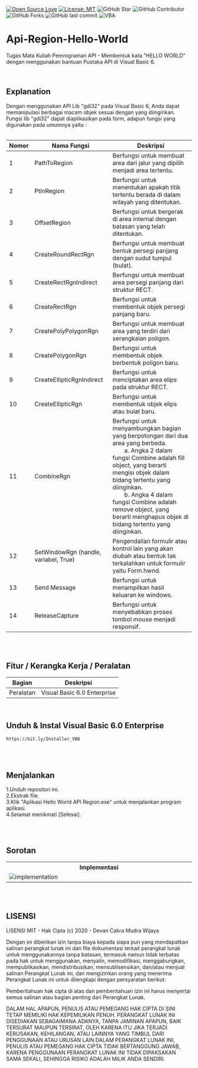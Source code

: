 [![Open Source Love](https://badges.frapsoft.com/os/v1/open-source.svg?style=flat)](https://github.com/ellerbrock/open-source-badges/)
[![License: MIT](https://img.shields.io/badge/License-MIT-blue.svg?logo=github&color=%23F7DF1E)](https://github.com/devancakra/Api-Region-Hello-World)
![GitHub Star](https://img.shields.io/github/stars/devancakra/Api-Region-Hello-World.svg?color=FF69B4)
![GitHub Contributor](https://img.shields.io/github/contributors/devancakra/Api-Region-Hello-World.svg?color=FF8C00)
![GitHub Forks](https://img.shields.io/github/forks/devancakra/Api-Region-Hello-World.svg?color=00CED1)
![GitHub last commit](https://img.shields.io/github/last-commit/devancakra/Api-Region-Hello-World)
![VBA](https://img.shields.io/badge/Uses-Visual%20Basic%206-blue.svg?&style=flat&logo=microsoftvisualbasic)

# Api-Region-Hello-World
Tugas Mata Kuliah Pemrograman API - Membentuk kata "HELLO WORLD" dengan menggunakan bantuan Pustaka API di Visual Basic 6.

<br>

## Explanation
Dengan menggunakan API Lib "gdi32" pada Visual Basic 6, Anda dapat memanipulasi berbagai macam objek sesuai dengan yang diinginkan. Fungsi lib "gdi32" dapat diaplikasikan pada form, adapun fungsi yang digunakan pada umumnya yaitu :<br><br>

| Nomor | Nama Fungsi | Deskripsi |
| --- | --- | --- |
| 1 | PathToRegion | Berfungsi untuk membuat area dari jalur yang dipilih menjadi area tertentu. |
| 2 | PtlnRegion | Berfungsi untuk menentukan apakah titik tertentu berada di dalam wilayah yang ditentukan. |
| 3 | OffsetRegion | Berfungsi untuk bergerak di area internal dengan batasan yang telah ditentukan. |
| 4 | CreateRoundRectRgn | Berfungsi untuk membuat bentuk persegi panjang dengan sudut tumpul (bulat). |
| 5 | CreateRectRgnIndirect | Berfungsi untuk membuat area persegi panjang dari struktur RECT. |
| 6 | CreateRectRgn | Berfungsi untuk membentuk objek persegi panjang baru. |
| 7 | CreatePolyPolygonRgn | Berfungsi untuk membuat area yang terdiri dari serangkaian poligon. |
| 8 | CreatePolygonRgn | Berfungsi untuk membentuk objek berbentuk poligon baru. |
| 9 | CreateEllipticRgnIndirect | Berfungsi untuk menciptakan area elips pada struktur RECT. |
| 10 | CreateEllipticRgn | Berfungsi untuk membentuk objek elips atau bulat baru. |
| 11 | CombineRgn | Berfungsi untuk menyambungkan bagian yang berpotongan dari dua area yang berbeda.<br>&emsp;&emsp;a. Angka 2 dalam fungsi Combine adalah fill object, yang berarti mengisi objek dalam bidang tertentu yang diinginkan.<br>&emsp;&emsp;b. Angka 4 dalam fungsi Combine adalah remove object, yang berarti menghapus objek di bidang tertentu yang diinginkan. |
| 12 | SetWindowRgn (handle, variabel, True) | Pengendalian formulir atau kontrol lain yang akan diubah atau bentuk tak terkalahkan untuk formulir yaitu Form.hwnd. |
| 13 | Send Message | Berfungsi untuk menampilkan hasil keluaran ke windows. |
| 14 | ReleaseCapture | Berfungsi untuk menyebabkan proses tombol mouse menjadi responsif. |

<br><br>

## Fitur / Kerangka Kerja / Peralatan
| Bagian | Deskripsi |
| --- | --- |
| Peralatan | Visual Basic 6.0 Enterprise |

<br>

## Unduh & Instal Visual Basic 6.0 Enterprise
```bash
https://bit.ly/Installer_VB6
```

<br><br>

## Menjalankan
1.Unduh repositori ini.<br>
2.Ekstrak file.<br>
3.Klik "Aplikasi Hello World API Region.exe" untuk menjalankan program aplikasi.<br>
4.Selamat menikmati [Selesai].

<br><br>

## Sorotan
<table>
<tr>
<th width="840">Implementasi</th>
</tr>
<tr>
<td><img src="https://user-images.githubusercontent.com/54527592/101258632-59e7a300-3756-11eb-9db8-4d554fe43307.jpg" alt="implementation"></td>
</tr>
</table>

<br><br>

## LISENSI 
LISENSI MIT - Hak Cipta (c) 2020 - Devan Cakra Mudra Wijaya

Dengan ini diberikan izin tanpa biaya kepada siapa pun yang mendapatkan salinan perangkat lunak ini dan file dokumentasi terkait perangkat lunak untuk menggunakannya tanpa batasan, termasuk namun tidak terbatas pada hak untuk menggunakan, menyalin, memodifikasi, menggabungkan, mempublikasikan, mendistribusikan, mensublisensikan, dan/atau menjual salinan Perangkat Lunak ini, dan mengizinkan orang yang menerima Perangkat Lunak ini untuk dilengkapi dengan persyaratan berikut:

Pemberitahuan hak cipta di atas dan pemberitahuan izin ini harus menyertai semua salinan atau bagian penting dari Perangkat Lunak.

DALAM HAL APAPUN, PENULIS ATAU PEMEGANG HAK CIPTA DI SINI TETAP MEMILIKI HAK KEPEMILIKAN PENUH. PERANGKAT LUNAK INI DISEDIAKAN SEBAGAIMANA ADANYA, TANPA JAMINAN APAPUN, BAIK TERSURAT MAUPUN TERSIRAT, OLEH KARENA ITU JIKA TERJADI KERUSAKAN, KEHILANGAN, ATAU LAINNYA YANG TIMBUL DARI PENGGUNAAN ATAU URUSAN LAIN DALAM PERANGKAT LUNAK INI, PENULIS ATAU PEMEGANG HAK CIPTA TIDAK BERTANGGUNG JAWAB, KARENA PENGGUNAAN PERANGKAT LUNAK INI TIDAK DIPAKSAKAN SAMA SEKALI, SEHINGGA RISIKO ADALAH MILIK ANDA SENDIRI.
